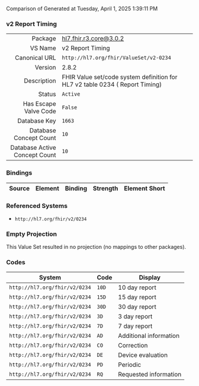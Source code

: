 Comparison of 
Generated at Tuesday, April 1, 2025 1:39:11 PM

### v2 Report Timing

|      |     |
| ---: | --- |
| Package | hl7.fhir.r3.core@3.0.2 |
| VS Name | v2 Report Timing |
| Canonical URL | `http://hl7.org/fhir/ValueSet/v2-0234` |
| Version | 2.8.2 |
| Description | FHIR Value set/code system definition for HL7 v2 table 0234 ( Report Timing) |
| Status | `Active` |
| Has Escape Valve Code | `False` |
| Database Key | `1663` |
| Database Concept Count | `10` |
| Database Active Concept Count | `10` |
### Bindings

| Source | Element | Binding | Strength | Element Short |
| ------ | ------- | ------- | -------- | ------------- |

### Referenced Systems

* `http://hl7.org/fhir/v2/0234`
### Empty Projection

This Value Set resulted in no projection (no mappings to other packages).

### Codes

| System | Code | Display |
| ------ | ---- | ------- |
| `http://hl7.org/fhir/v2/0234` | `10D` | 10 day report |
| `http://hl7.org/fhir/v2/0234` | `15D` | 15 day report |
| `http://hl7.org/fhir/v2/0234` | `30D` | 30 day report |
| `http://hl7.org/fhir/v2/0234` | `3D` | 3 day report |
| `http://hl7.org/fhir/v2/0234` | `7D` | 7 day report |
| `http://hl7.org/fhir/v2/0234` | `AD` | Additional information |
| `http://hl7.org/fhir/v2/0234` | `CO` | Correction |
| `http://hl7.org/fhir/v2/0234` | `DE` | Device evaluation |
| `http://hl7.org/fhir/v2/0234` | `PD` | Periodic |
| `http://hl7.org/fhir/v2/0234` | `RQ` | Requested information |
